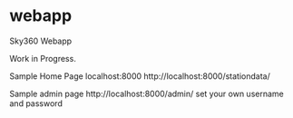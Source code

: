 # webapp
Sky360 Webapp

Work in Progress.

Sample Home Page 
localhost:8000
http://localhost:8000/stationdata/

Sample admin page
http://localhost:8000/admin/
set your own username and password


